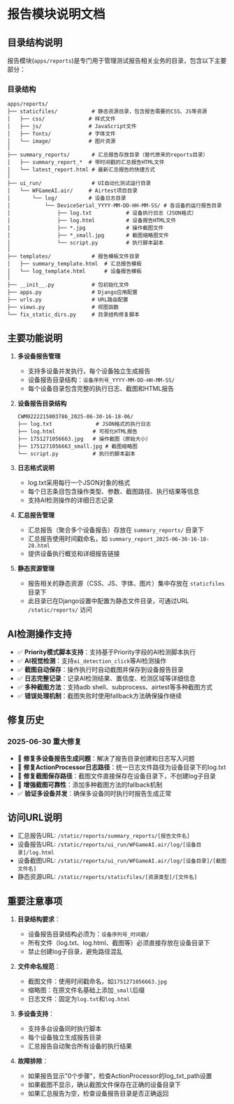 # 报告模块说明文档

## 目录结构说明

报告模块(`apps/reports`)是专门用于管理测试报告相关业务的目录，包含以下主要部分：

### 目录结构

```
apps/reports/
├── staticfiles/           # 静态资源目录，包含报告需要的CSS、JS等资源
│   ├── css/              # 样式文件
│   ├── js/               # JavaScript文件
│   ├── fonts/            # 字体文件
│   └── image/            # 图片资源
│
├── summary_reports/       # 汇总报告存放目录（替代原来的reports目录）
│   ├── summary_report_*  # 带时间戳的汇总报告HTML文件
│   └── latest_report.html # 最新汇总报告的快捷方式
│
├── ui_run/                # UI自动化测试运行目录
│   └── WFGameAI.air/     # Airtest项目目录
│       └── log/          # 设备日志目录
│           └── DeviceSerial_YYYY-MM-DD-HH-MM-SS/ # 各设备的运行报告目录
│               ├── log.txt           # 设备执行日志（JSON格式）
│               ├── log.html          # 设备报告HTML文件
│               ├── *.jpg             # 操作截图文件
│               ├── *_small.jpg       # 截图缩略图文件
│               └── script.py         # 执行脚本副本
│
├── templates/             # 报告模板文件目录
│   ├── summary_template.html  # 汇总报告模板
│   └── log_template.html      # 设备报告模板
│
├── __init__.py            # 包初始化文件
├── apps.py                # Django应用配置
├── urls.py                # URL路由配置
├── views.py               # 视图函数
└── fix_static_dirs.py     # 目录结构修复脚本
```

## 主要功能说明

1. **多设备报告管理**
   - 支持多设备并发执行，每个设备独立生成报告
   - 设备报告目录结构：`设备序列号_YYYY-MM-DD-HH-MM-SS/`
   - 每个设备目录包含完整的执行日志、截图和HTML报告

2. **设备报告目录结构**
   ```
   CWM0222215003786_2025-06-30-16-18-06/
   ├── log.txt              # JSON格式的执行日志
   ├── log.html            # 可视化HTML报告
   ├── 1751271056663.jpg   # 操作截图（原始大小）
   ├── 1751271056663_small.jpg # 截图缩略图
   └── script.py           # 执行的脚本副本
   ```

3. **日志格式说明**
   - log.txt采用每行一个JSON对象的格式
   - 每个日志条目包含操作类型、参数、截图路径、执行结果等信息
   - 支持AI检测操作的详细日志记录

4. **汇总报告管理**
   - 汇总报告（聚合多个设备报告）存放在 `summary_reports/` 目录下
   - 汇总报告使用时间戳命名，如 `summary_report_2025-06-30-16-18-28.html`
   - 提供设备执行概览和详细报告链接

3. **静态资源管理**
   - 报告相关的静态资源（CSS、JS、字体、图片）集中存放在 `staticfiles` 目录下
   - 此目录已在Django设置中配置为静态文件目录，可通过URL `/static/reports/` 访问

## AI检测操作支持

- ✅ **Priority模式脚本支持**：支持基于Priority字段的AI检测脚本执行
- ✅ **AI视觉检测**：支持`ai_detection_click`等AI检测操作
- ✅ **截图自动保存**：操作执行时自动截图并保存到设备报告目录
- ✅ **日志完整记录**：记录AI检测结果、置信度、检测区域等详细信息
- ✅ **多种截图方法**：支持adb shell、subprocess、airtest等多种截图方式
- ✅ **错误处理机制**：截图失败时使用fallback方法确保操作继续

## 修复历史

### 2025-06-30 重大修复
- 🔧 **修复多设备报告生成问题**：解决了报告目录创建和日志写入问题
- 🔧 **修复ActionProcessor日志路径**：统一日志文件路径为设备目录下的log.txt
- 🔧 **修复截图保存路径**：截图文件直接保存在设备目录下，不创建log子目录
- 🔧 **增强截图可靠性**：添加多种截图方法的fallback机制
- ✅ **验证多设备并发**：确保多设备同时执行时报告生成正常

## 访问URL说明

- 汇总报告URL: `/static/reports/summary_reports/[报告文件名]`
- 设备报告URL: `/static/reports/ui_run/WFGameAI.air/log/[设备目录]/log.html`
- 设备截图URL: `/static/reports/ui_run/WFGameAI.air/log/[设备目录]/[截图文件名]`
- 静态资源URL: `/static/reports/staticfiles/[资源类型]/[文件名]`

## 重要注意事项

1. **目录结构要求**：
   - 设备报告目录结构必须为：`设备序列号_时间戳/`
   - 所有文件（log.txt、log.html、截图等）必须直接存放在设备目录下
   - 禁止创建log子目录，避免路径混乱

2. **文件命名规范**：
   - 截图文件：使用时间戳命名，如`1751271056663.jpg`
   - 缩略图：在原文件名基础上添加`_small`后缀
   - 日志文件：固定为`log.txt`和`log.html`

3. **多设备支持**：
   - 支持多台设备同时执行脚本
   - 每个设备独立生成报告目录
   - 汇总报告自动聚合所有设备的执行结果

4. **故障排除**：
   - 如果报告显示"0个步骤"，检查ActionProcessor的log_txt_path设置
   - 如果截图不显示，确认截图文件保存在正确的设备目录下
   - 如果汇总报告为空，检查设备报告目录是否正确返回
